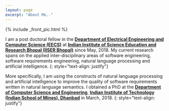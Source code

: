 ```yaml
---
layout: page
excerpt: "About Me.."
---
```



<div class='pure-g'>

<div class='pure-u-1 pure-u-sm-1-2 pure-u-md-13-24 top-left'> {% include _front_pic.html %} </div>

<div class='pure-u-1 pure-u-sm-1-2 pure-u-md-11-24 top-right' markdown='1'>
</div>
</div>

I am a post doctoral fellow in the **[Department of Electrical Engineering and Computer Science (EECS)](https://eecs.iiserb.ac.in/)** at **[Indian Institute of Science Education and Research Bhopal (IISER Bhopal)](https://www.iiserb.ac.in/)** since May, 2018. My current research spans on the applied inter-disciplinary areas of software engineering, software requirements engineering, natural language processing and artificial intelligence. 
{: style="text-align: justify"}

More specifically, I am using the constructs of natural language processing and artificial intelligence to improve the quality of software requirements written in natural language semantics. I obtained a PhD at the **[Department of Computer Science and Engineering](https://www.iitism.ac.in/index.php/Departments/dept_cse)**, **[Indian Institute of Technology (Indian School of Mines), Dhanbad](https://www.iitism.ac.in/)** in March, 2018. 
{: style="text-align: justify"}







